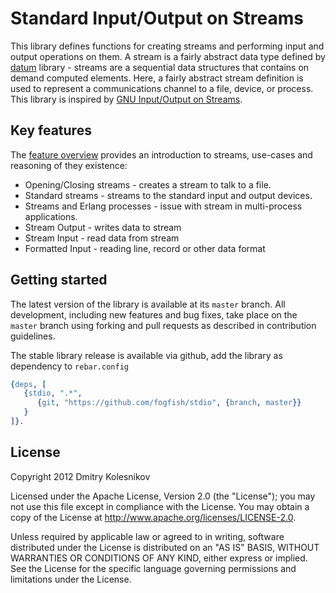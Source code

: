 # Standard Input/Output on Streams

This library defines functions for creating streams and performing input and output operations on them. 
A stream is a fairly abstract data type defined by [datum](https://github.com/fogfish/datum/blob/master/src/stream/stream.erl) library - streams are a sequential data structures that contains on demand computed elements. Here, a fairly abstract stream definition is used to represent a communications channel to a file, device, or process. This library is inspired by [GNU Input/Output on Streams](https://www.gnu.org/software/libc/manual/html_node/I_002fO-on-Streams.html).


## Key features

The [feature overview](doc/features.md) provides an introduction to streams, use-cases and reasoning of they existence:

* Opening/Closing streams - creates a stream to talk to a file.
* Standard streams - streams to the standard input and output devices.
* Streams and Erlang processes - issue with stream in multi-process applications.
* Stream Output - writes data to stream
* Stream Input - read data from stream
* Formatted Input - reading line, record or other data format 

## Getting started

The latest version of the library is available at its `master` branch. All development, including new features and bug fixes, take place on the `master` branch using forking and pull requests as described in contribution guidelines.

The stable library release is available via github, add the library as dependency to `rebar.config`

```erlang
{deps, [
   {stdio, ".*",
      {git, "https://github.com/fogfish/stdio", {branch, master}}
   }   
]}.
``` 


## License

Copyright 2012 Dmitry Kolesnikov

Licensed under the Apache License, Version 2.0 (the "License"); you may not use this file except in compliance with the License. You may obtain a copy of the License at http://www.apache.org/licenses/LICENSE-2.0.

Unless required by applicable law or agreed to in writing, software distributed under the License is distributed on an "AS IS" BASIS, WITHOUT WARRANTIES OR CONDITIONS OF ANY KIND, either express or implied. See the License for the specific language governing permissions and limitations under the License.

